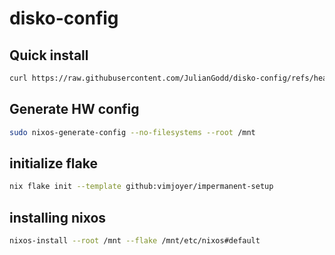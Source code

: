 # disko-config

## Quick install
```bash
curl https://raw.githubusercontent.com/JulianGodd/disko-config/refs/heads/main/install.sh -o /tmp/install.sh
```

## Generate HW config
```bash
sudo nixos-generate-config --no-filesystems --root /mnt
```

## initialize flake
```bash
nix flake init --template github:vimjoyer/impermanent-setup
```


## installing nixos
```bash
nixos-install --root /mnt --flake /mnt/etc/nixos#default
```
